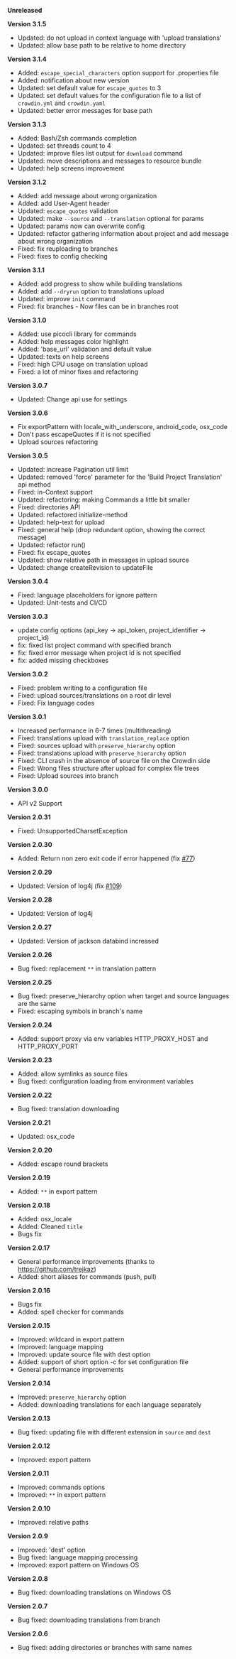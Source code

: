 **Unreleased**

**Version 3.1.5**
+ Updated: do not upload in context language with 'upload translations'
+ Updated: allow base path to be relative to home directory

**Version 3.1.4**
+ Added: `escape_special_characters` option support for .properties file
+ Added: notification about new version
+ Updated: set default value for `escape_quotes` to 3
+ Updated: set default values for the configuration file to a list of `crowdin.yml` and `crowdin.yaml`
+ Updated: better error messages for base path

**Version 3.1.3**
+ Added: Bash/Zsh commands completion
+ Updated: set threads count to 4
+ Updated: improve files list output for `download` command
+ Updated: move descriptions and messages to resource bundle
+ Updated: help screens improvement

**Version 3.1.2**
+ Added: add message about wrong organization
+ Added: add User-Agent header
+ Updated: `escape_quotes` validation
+ Updated: make `--source` and `--translation` optional for params
+ Updated: params now can overwrite config
+ Updated: refactor gathering information about project and add message about wrong organization
+ Fixed: fix reuploading to branches
+ Fixed: fixes to config checking

**Version 3.1.1**
+ Added: add progress to show while building translations
+ Added: add `--dryrun` option to translations upload
+ Updated: improve `init` command
+ Fixed: fix branches - Now files can be in branches root

**Version 3.1.0**
+ Added: use picocli library for commands
+ Added: help messages color highlight
+ Added: 'base_url' validation and default value
+ Updated: texts on help screens
+ Fixed: high CPU usage on translation upload
+ Fixed: a lot of minor fixes and refactoring

**Version 3.0.7**
+ Updated: Change api use for settings

**Version 3.0.6**
+ Fix exportPattern with locale_with_underscore, android_code, osx_code
+ Don't pass escapeQuotes if it is not specified
+ Upload sources refactoring

**Version 3.0.5**
+ Updated: increase Pagination util limit
+ Updated: removed 'force' parameter for the 'Build Project Translation' api method
+ Fixed: in-Context support
+ Updated: refactoring: making Commands a little bit smaller
+ Fixed: directories API
+ Updated: refactored initialize-method
+ Updated: help-text for upload
+ Fixed: general help (drop redundant option, showing the correct message)
+ Updated: refactor run()
+ Fixed: fix escape_quotes
+ Updated: show relative path in messages in upload source
+ Updated: change createRevision to updateFile

**Version 3.0.4**
+ Fixed: language placeholders for ignore pattern
+ Updated: Unit-tests and CI/CD

**Version 3.0.3**
+ update config options (api_key -> api_token, project_identifier -> project_id)
+ fix: fixed list project command with specified branch
+ fix: fixed error message when project id is not specified
+ fix: added missing checkboxes

**Version 3.0.2**

+ Fixed: problem writing to a configuration file
+ Fixed: upload sources/translations on a root dir level 
+ Fixed: Fix language codes

**Version 3.0.1**

+ Increased performance in 6-7 times (multithreading)
+ Fixed: translations upload with `translation_replace` option
+ Fixed: sources upload with `preserve_hierarchy` option
+ Fixed: translations upload with `preserve_hierarchy` option
+ Fixed: CLI crash in the absence of source file on the Crowdin side
+ Fixed: Wrong files structure after upload for complex file trees
+ Fixed: Upload sources into branch

**Version 3.0.0**

+ API v2 Support

**Version 2.0.31**

+ Fixed: UnsupportedCharsetException

**Version 2.0.30**

+ Added: Return non zero exit code if error happened (fix [#77](https://github.com/crowdin/crowdin-cli-2/issues/77))

**Version 2.0.29**
+ Updated: Version of log4j (fix [#109](https://github.com/crowdin/crowdin-cli-2/issues/109))

**Version 2.0.28**
+ Updated: Version of log4j

**Version 2.0.27**
+ Updated: Version of jackson databind increased

**Version 2.0.26**
+ Bug fixed: replacement `**` in translation pattern

**Version 2.0.25**
+ Bug fixed: preserve_hierarchy option when target and source languages are the same
+ Fixed: escaping symbols in branch's name

**Version 2.0.24**
+ Added: support proxy via env variables HTTP_PROXY_HOST and HTTP_PROXY_PORT

**Version 2.0.23**
+ Added: allow symlinks as source files
+ Bug fixed: configuration loading from environment variables

**Version 2.0.22**
+ Bug fixed: translation downloading

**Version 2.0.21**
+ Updated: osx_code

**Version 2.0.20**
+ Added: escape round brackets

**Version 2.0.19**
+ Added: `**` in export pattern

**Version 2.0.18**
+ Added: osx_locale
+ Added: Cleaned `title`
+ Bugs fix

**Version 2.0.17**
+ General performance improvements (thanks to https://github.com/trejkaz)
+ Added: short aliases for commands (push, pull)

**Version 2.0.16**
+ Bugs fix
+ Added: spell checker for commands

**Version 2.0.15**
+ Improved: wildcard in export pattern
+ Improved: language mapping
+ Improved: update source file with dest option
+ Added: support of short option -c for set configuration file
+ General performance improvements

**Version 2.0.14**
+ Improved: `preserve_hierarchy` option
+ Added: downloading translations for each language separately

**Version 2.0.13**
+ Bug fixed: updating file with different extension in `source` and `dest` 

**Version 2.0.12**
+ Improved: export pattern 

**Version 2.0.11**
+ Improved: commands options 
+ Improved: `**` in export pattern 

**Version 2.0.10**
+ Improved: relative paths

**Version 2.0.9**
+ Improved: 'dest' option
+ Bug fixed: language mapping processing
+ Improved: export pattern on Windows OS

**Version 2.0.8**
+ Bug fixed: downloading translations on Windows OS

**Version 2.0.7**
+ Bug fixed: downloading translations from branch

**Version 2.0.6**
+ Bug fixed: adding directories or branches with same names
